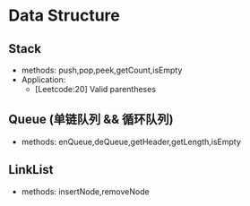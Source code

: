 # Data Structure
## Stack
- methods: push,pop,peek,getCount,isEmpty
- Application: 
    - [Leetcode:20] Valid parentheses
## Queue (单链队列 && 循环队列)
- methods: enQueue,deQueue,getHeader,getLength,isEmpty

## LinkList
- methods: insertNode,removeNode